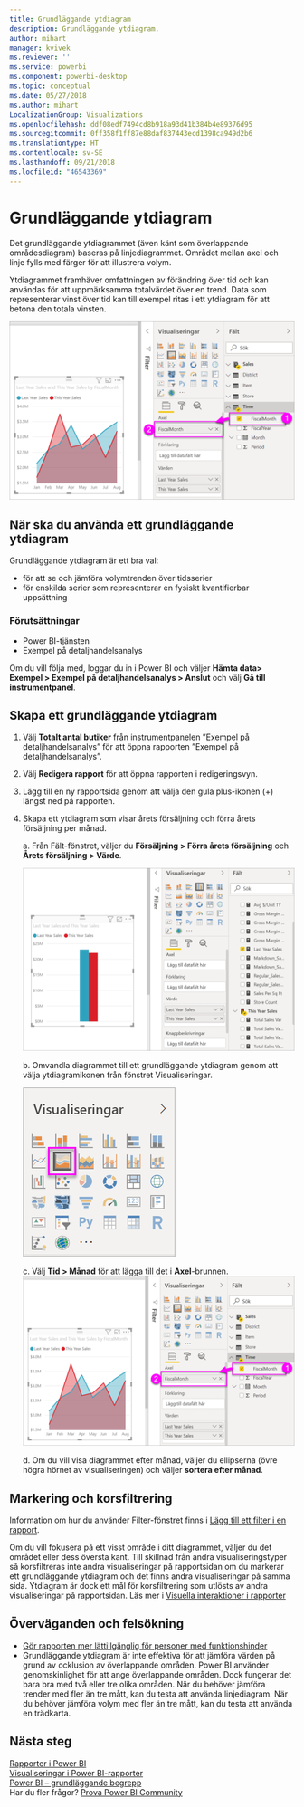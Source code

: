 ```yaml
---
title: Grundläggande ytdiagram
description: Grundläggande ytdiagram.
author: mihart
manager: kvivek
ms.reviewer: ''
ms.service: powerbi
ms.component: powerbi-desktop
ms.topic: conceptual
ms.date: 05/27/2018
ms.author: mihart
LocalizationGroup: Visualizations
ms.openlocfilehash: ddf08edf7494cd8b918a93d41b384b4e89376d95
ms.sourcegitcommit: 0ff358f1ff87e88daf837443ecd1398ca949d2b6
ms.translationtype: HT
ms.contentlocale: sv-SE
ms.lasthandoff: 09/21/2018
ms.locfileid: "46543369"
---
```

# <a name="basic-area-chart"></a>Grundläggande ytdiagram
Det grundläggande ytdiagrammet (även känt som överlappande områdesdiagram) baseras på linjediagrammet. Området mellan axel och linje fylls med färger för att illustrera volym. 

Ytdiagrammet framhäver omfattningen av förändring över tid och kan användas för att uppmärksamma totalvärdet över en trend. Data som representerar vinst över tid kan till exempel ritas i ett ytdiagram för att betona den totala vinsten.

![](media/power-bi-visualization-basic-area-chart/powerbi-area-chartnew.png)

## <a name="when-to-use-a-basic-area-chart"></a>När ska du använda ett grundläggande ytdiagram
Grundläggande ytdiagram är ett bra val:

* för att se och jämföra volymtrenden över tidsserier 
* för enskilda serier som representerar en fysiskt kvantifierbar uppsättning

### <a name="prerequisites"></a>Förutsättningar
 - Power BI-tjänsten
 - Exempel på detaljhandelsanalys

Om du vill följa med, loggar du in i Power BI och väljer **Hämta data\> Exempel \> Exempel på detaljhandelsanalys > Anslut** och välj **Gå till instrumentpanel**. 

## <a name="create-a-basic-area-chart"></a>Skapa ett grundläggande ytdiagram
 

1. Välj **Totalt antal butiker** från instrumentpanelen ”Exempel på detaljhandelsanalys” för att öppna rapporten ”Exempel på detaljhandelsanalys”.
2. Välj **Redigera rapport** för att öppna rapporten i redigeringsvyn.
3. Lägg till en ny rapportsida genom att välja den gula plus-ikonen (+) längst ned på rapporten.
4. Skapa ett ytdiagram som visar årets försäljning och förra årets försäljning per månad.
   
   a. Från Fält-fönstret, väljer du **Försäljning \> Förra årets försäljning** och **Årets försäljning > Värde**.

   ![](media/power-bi-visualization-basic-area-chart/power-bi-bar-chart.png)

   b.  Omvandla diagrammet till ett grundläggande ytdiagram genom att välja ytdiagramikonen från fönstret Visualiseringar.

   ![](media/power-bi-visualization-basic-area-chart/convertchart.png)
   
   c.  Välj **Tid \> Månad** för att lägga till det i **Axel**-brunnen.   
   ![](media/power-bi-visualization-basic-area-chart/powerbi-area-chartnew.png)
   
   d.  Om du vill visa diagrammet efter månad, väljer du ellipserna (övre högra hörnet av visualiseringen) och väljer **sortera efter månad**.

## <a name="highlighting-and-cross-filtering"></a>Markering och korsfiltrering
Information om hur du använder Filter-fönstret finns i [Lägg till ett filter i en rapport](../power-bi-report-add-filter.md).

Om du vill fokusera på ett visst område i ditt diagrammet, väljer du det området eller dess översta kant.  Till skillnad från andra visualiseringstyper så korsfiltreras inte andra visualiseringar på rapportsidan om du markerar ett grundläggande ytdiagram och det finns andra visualiseringar på samma sida. Ytdiagram är dock ett mål för korsfiltrering som utlösts av andra visualiseringar på rapportsidan. Läs mer i [Visuella interaktioner i rapporter](../consumer/end-user-interactions.md)


## <a name="considerations-and-troubleshooting"></a>Överväganden och felsökning   
* [Gör rapporten mer lättillgänglig för personer med funktionshinder](../desktop-accessibility.md)
* Grundläggande ytdiagram är inte effektiva för att jämföra värden på grund av ocklusion av överlappande områden. Power BI använder genomskinlighet för att ange överlappande områden. Dock fungerar det bara bra med två eller tre olika områden. När du behöver jämföra trender med fler än tre mått, kan du testa att använda linjediagram. När du behöver jämföra volym med fler än tre mått, kan du testa att använda en trädkarta.

## <a name="next-steps"></a>Nästa steg
[Rapporter i Power BI](../consumer/end-user-reports.md)  
[Visualiseringar i Power BI-rapporter](power-bi-report-visualizations.md)  
[Power BI – grundläggande begrepp](../consumer/end-user-basic-concepts.md)  
Har du fler frågor? [Prova Power BI Community](http://community.powerbi.com/)

